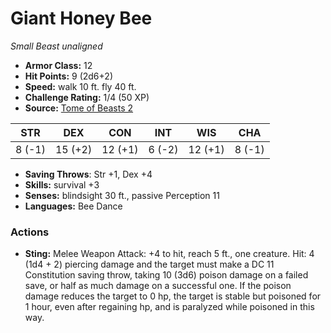 # Giant Honey Bee

*Small* *Beast* *unaligned*

- **Armor Class:** 12
- **Hit Points:** 9 (2d6+2)
- **Speed:** walk 10 ft. fly 40 ft.
- **Challenge Rating:** 1/4 (50 XP)
- **Source:** [Tome of Beasts 2](https://koboldpress.com/kpstore/product/tome-of-beasts-2-for-5th-edition/)

| STR | DEX | CON | INT | WIS | CHA |
| --- | --- | --- | --- | --- | --- |
| 8 (-1) | 15 (+2) | 12 (+1) | 6 (-2) | 12 (+1) | 8 (-1) |

- **Saving Throws**: Str +1, Dex +4
- **Skills:** survival +3
- **Senses:** blindsight 30 ft., passive Perception 11
- **Languages:** Bee Dance
### Actions
- **Sting:** Melee Weapon Attack: +4 to hit, reach 5 ft., one creature. Hit: 4 (1d4 + 2) piercing damage and the target must make a DC 11 Constitution saving throw, taking 10 (3d6) poison damage on a failed save, or half as much damage on a successful one. If the poison damage reduces the target to 0 hp, the target is stable but poisoned for 1 hour, even after regaining hp, and is paralyzed while poisoned in this way.
